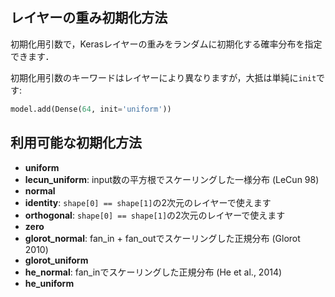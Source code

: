 
## レイヤーの重み初期化方法

初期化用引数で，Kerasレイヤーの重みをランダムに初期化する確率分布を指定できます．

初期化用引数のキーワードはレイヤーにより異なりますが，大抵は単純に`init`です:

```python
model.add(Dense(64, init='uniform'))
```

## 利用可能な初期化方法

- __uniform__
- __lecun_uniform__: input数の平方根でスケーリングした一様分布 (LeCun 98)
- __normal__
- __identity__: `shape[0] == shape[1]`の2次元のレイヤーで使えます
- __orthogonal__: `shape[0] == shape[1]`の2次元のレイヤーで使えます
- __zero__
- __glorot_normal__: fan_in + fan_outでスケーリングした正規分布 (Glorot 2010)
- __glorot_uniform__
- __he_normal__: fan_inでスケーリングした正規分布 (He et al., 2014)
- __he_uniform__

